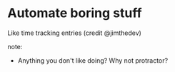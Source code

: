 # Automate boring stuff

Like time tracking entries (credit @jimthedev)

note:
- Anything you don't like doing? Why not protractor?